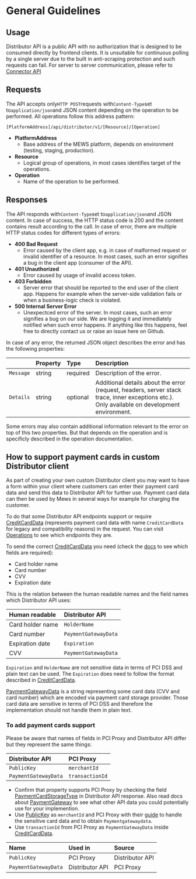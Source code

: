 # General Guidelines

## Usage  <a id="Usage"></a>

Distributor API is a public API with no authorization that is designed to be consumed directly by frontend clients. It is unsuitable for continuous polling by a single server due to the built in anti-scraping protection and such requests can fail. For server to server communication, please refer to [Connector API](https://mews-systems.gitbook.io/connector-api/)

## Requests  <a id="requests"></a>

The API accepts only`HTTP POST`requests with`Content-Type`set to`application/json`and JSON content depending on the operation to be performed. All operations follow this address pattern:

```text
[PlatformAddress]/api/distributor/v1/[Resource]/[Operation]
```

* **PlatformAddress**
  * Base address of the MEWS platform, depends on environment \(testing, staging, production\).
* **Resource**
  * Logical group of operations, in most cases identifies target of the operations.
* **Operation**
  * Name of the operation to be performed.

## Responses  <a id="responses"></a>

The API responds with`Content-Type`set to`application/json`and JSON content. In case of success, the HTTP status code is 200 and the content contains result according to the call. In case of error, there are multiple HTTP status codes for different types of errors:

* **400 Bad Request**
  * Error caused by the client app, e.g. in case of malformed request or invalid identifier of a resource. In most cases, such an error signifies a bug in the client app \(consumer of the API\).
* **401 Unauthorized**
  * Error caused by usage of invalid access token.
* **403 Forbidden**
  * Server error that should be reported to the end user of the client app. Happens for example when the server-side validation fails or when a business-logic check is violated.
* **500 Internal Server Error**
  * Unexpectced error of the server. In most cases, such an error signifies a bug on our side. We are logging it and immediately notified when such error happens. If anything like this happens, feel free to directly contact us or raise an issue here on Github.

In case of any error, the returned JSON object describes the error and has the following properties:

|  | Property | Type | Description |
| :--- | :--- | :--- | :--- |
| `Message` | string | required | Description of the error. |
| `Details` | string | optional | Additional details about the error \(request, headers, server stack trace, inner exceptions etc.\). Only available on development environment. |

Some errors may also contain additional information relevant to the error on top of this two properties. But that depends on the operation and is specificly described in the operation documentation.

## How to support payment cards in custom Distributor client

As part of creating your own custom Distributor client you may want to have a form within your client where customers can enter their payment card data and send this data to Distributor API for further use. Payment card data can then be used by Mews in several ways for example for charging the customer.

To do that some Distributor API endpoints support or require [CreditCardData](operations.md#creditcarddata) (represents payment card data with name `CreditCardData` for legacy and compatibility reasons) in the request. You can visit [Operations](operations.md) to see which endpoints they are.

To send the correct [CreditCardData](operations.md#creditcarddata) you need (check the [docs](operations.md#creditcarddata) to see which fields are required):
* Card holder name
* Card number
* CVV
* Expiration date

This is the relation between the human readable names and the field names which Distributor API uses:

| Human readable      | Distributor API       |
| :------------------ | :-------------------- |
| Card holder name    | `HolderName`          |
| Card number         | `PaymentGatewayData`  |
| Expiration date     | `Expiration`          |
| CVV                 | `PaymentGatewayData`  |

`Expiration` and `HolderName` are not sensitive data in terms of PCI DSS and plain text can be used. The `Expiration` does need to follow the format described in [CreditCardData](operations.md#creditcarddata).

[PaymentGatewayData](payment-gateway-data.md) is a string representing some card data (CVV and card number) which are encoded via payment card storage provider. Those card data are sensitive in terms of PCI DSS and therefore the implementation should not handle them in plain text. 

### To add payment cards support

Please be aware that names of fields in PCI Proxy and Distributor API differ but they represent the same things:

| Distributor API      | PCI Proxy       |
| :-----------------   | :------------   |
| `PublicKey`          | `merchantId`    |
| `PaymentGatewayData` | `transactionId` |

* Confirm that property supports PCI Proxy by checking the field [PaymentCardStorageType](operations.md#paymentcardstoragetype) in Distributor API response. Also read docs about [PaymentGateway](operations.md#payment-gateway) to see what other API data you could potentially use for your implemention.
* Use [PublicKey](operations.md#payment-gateway) as `merchantId` and PCI Proxy with their [guide](https://docs.pci-proxy.com/collect-and-store-cards/capture-iframes) to handle the sensitive card data and to obtain `Paymentgatewaydata`.
* Use `transactionId` from PCI Proxy as `PaymentGatewayData` inside [CreditCardData](operations.md#creditcarddata). 
 
| Name                 | Used in         | Source          |
| :-----------------   | :------------   | :-----          |
| `PublicKey`          | PCI Proxy       | Distributor API |
| `PaymentGatewayData` | Distributor API | PCI Proxy       |

